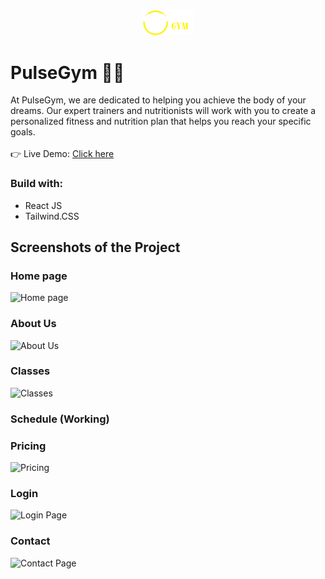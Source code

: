 <div align='center'><img style="width:16%" src='src/assets/logo/logo.png'/></div>

# PulseGym 🏋️‍♀️
 At PulseGym, we are dedicated to helping you achieve the body of
    your dreams. Our expert trainers and nutritionists will work
    with you to create a personalized fitness and nutrition plan
    that helps you reach your specific goals.
<br />
<br />
👉 Live Demo: [Click here](https://davimgfx.github.io/pulseGym/)


### Build with:

- React JS <br>
- Tailwind.CSS  <br>

## Screenshots of the Project

### Home page
![Home page](https://github.com/davimgfx/pulseGym/assets/118557337/878bcceb-976a-459d-9e19-64d77ab96cb2)

### About Us 
![About Us](https://github.com/davimgfx/pulseGym/assets/118557337/6ee190d6-7078-4212-8022-37d11c87124e)

### Classes
![Classes](https://github.com/davimgfx/pulseGym/assets/118557337/7c3f1da2-76cc-4691-a8af-e65a130397bd)

### Schedule (Working)

### Pricing
![Pricing](https://github.com/davimgfx/pulseGym/assets/118557337/e29b0fd9-04f9-4156-a2d2-cf8340fa1c25)

### Login
![Login Page](https://github.com/davimgfx/pulseGym/assets/118557337/c0ee97c5-56c3-49e3-86f0-3aa74a9501cd)

### Contact
![Contact Page](https://github.com/davimgfx/pulseGym/assets/118557337/66d0329d-f180-4271-b6bd-c75935f6a5fe)
